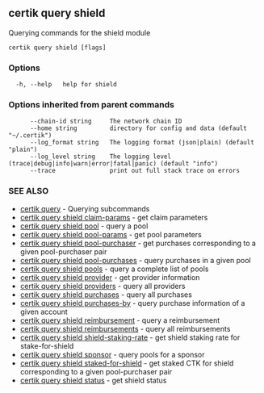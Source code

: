 ## certik query shield

Querying commands for the shield module

```
certik query shield [flags]
```

### Options

```
  -h, --help   help for shield
```

### Options inherited from parent commands

```
      --chain-id string     The network chain ID
      --home string         directory for config and data (default "~/.certik")
      --log_format string   The logging format (json|plain) (default "plain")
      --log_level string    The logging level (trace|debug|info|warn|error|fatal|panic) (default "info")
      --trace               print out full stack trace on errors
```

### SEE ALSO

* [certik query](certik_query.md)	 - Querying subcommands
* [certik query shield claim-params](certik_query_shield_claim-params.md)	 - get claim parameters
* [certik query shield pool](certik_query_shield_pool.md)	 - query a pool
* [certik query shield pool-params](certik_query_shield_pool-params.md)	 - get pool parameters
* [certik query shield pool-purchaser](certik_query_shield_pool-purchaser.md)	 - get purchases corresponding to a given pool-purchaser pair
* [certik query shield pool-purchases](certik_query_shield_pool-purchases.md)	 - query purchases in a given pool
* [certik query shield pools](certik_query_shield_pools.md)	 - query a complete list of pools
* [certik query shield provider](certik_query_shield_provider.md)	 - get provider information
* [certik query shield providers](certik_query_shield_providers.md)	 - query all providers
* [certik query shield purchases](certik_query_shield_purchases.md)	 - query all purchases
* [certik query shield purchases-by](certik_query_shield_purchases-by.md)	 - query purchase information of a given account
* [certik query shield reimbursement](certik_query_shield_reimbursement.md)	 - query a reimbursement
* [certik query shield reimbursements](certik_query_shield_reimbursements.md)	 - query all reimbursements
* [certik query shield shield-staking-rate](certik_query_shield_shield-staking-rate.md)	 - get shield staking rate for stake-for-shield
* [certik query shield sponsor](certik_query_shield_sponsor.md)	 - query pools for a sponsor
* [certik query shield staked-for-shield](certik_query_shield_staked-for-shield.md)	 - get staked CTK for shield corresponding to a given pool-purchaser pair
* [certik query shield status](certik_query_shield_status.md)	 - get shield status


